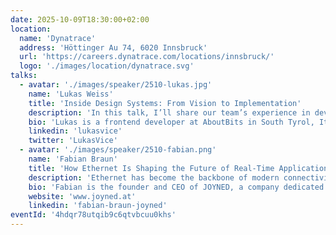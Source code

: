 ```yaml
---
date: 2025-10-09T18:30:00+02:00
location:
  name: 'Dynatrace'
  address: 'Höttinger Au 74, 6020 Innsbruck'
  url: 'https://careers.dynatrace.com/locations/innsbruck/'
  logo: './images/location/dynatrace.svg'
talks:
  - avatar: './images/speaker/2510-lukas.jpg'
    name: 'Lukas Weiss'
    title: 'Inside Design Systems: From Vision to Implementation'
    description: 'In this talk, I’ll share our team’s experience in developing design systems. After a brief overview of what a design system is and its benefits, we’ll explore the key aspects we’ve learned about creating components and how to organize them. I’ll discuss the tools and libraries that have proven useful, along with the lessons learned and challenges we’ve faced along the way. As our journey continues, I’ll highlight the areas where we aim to improve and evolve further.'
    bio: 'Lukas is a frontend developer at AboutBits in South Tyrol, Italy. Specializing in React applications and design systems, he builds fast, efficient interfaces while keeping accessibility and user experience at the heart of his work. Lukas began experimenting with the web in the early era of HTML 4 and web scripting, later diving into PHP, Macromedia Flash, jQuery, Angular, and Vue — experience that now fuels his love for crafting modern, scalable interfaces.'
    linkedin: 'lukasvice'
    twitter: 'LukasVice'
  - avatar: './images/speaker/2510-fabian.png'
    name: 'Fabian Braun'
    title: 'How Ethernet Is Shaping the Future of Real-Time Applications — and What We’ve Learned in Professional Audio'
    description: 'Ethernet has become the backbone of modern connectivity — but adapting it to real-time applications requires more than just speed. Synchronization, determinism, and reliability are essential when every millisecond counts. In this talk, we’ll explore how Ethernet is evolving to meet the challenges of real-time networking. Drawing on lessons from professional audio — a field where sub-millisecond latencies and flawless synchronization are non-negotiable — we’ll discuss what it takes to engineer predictable performance on constrained systems. Key takeaways include: - How Ethernet standards like AVB/TSN enable deterministic networking. - Why professional audio serves as a demanding testbed for real-time technologies. - What these lessons mean for broader domains such as industrial, embedded, and IoT systems. Whether you work with sound, sensors, or synchronized systems, this talk will highlight how real-time Ethernet is shaping the future — and what we can learn from audio along the way.'
    bio: 'Fabian is the founder and CEO of JOYNED, a company dedicated to building embedded network software for professional audio and real-time applications. With a background spanning embedded systems, networking, and pro audio engineering, he has been deeply involved in the development and standardization of AVB/TSN and Milan, technologies that are shaping the future of deterministic networking. Through JOYNED, Fabian works closely with manufacturers worldwide to make complex networking technologies accessible and reliable, helping create the next generation of audio and embedded devices. His passion lies in bridging the gap between cutting-edge standards and practical, real-world implementations — with a special dedication to audio applications.'
    website: 'www.joyned.at'
    linkedin: 'fabian-braun-joyned'
eventId: '4hdqr78utqib9c6qtvbcuu0khs'
---
```

